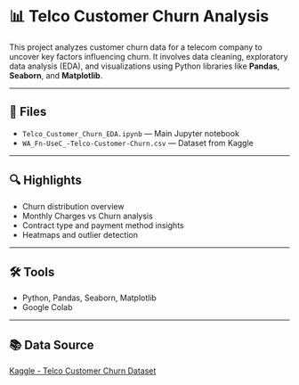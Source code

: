 # 📊 Telco Customer Churn Analysis

This project analyzes customer churn data for a telecom company to uncover key factors influencing churn. It involves data cleaning, exploratory data analysis (EDA), and visualizations using Python libraries like **Pandas**, **Seaborn**, and **Matplotlib**.

---

## 📁 Files

- `Telco_Customer_Churn_EDA.ipynb` — Main Jupyter notebook
- `WA_Fn-UseC_-Telco-Customer-Churn.csv` — Dataset from Kaggle

---

## 🔍 Highlights

- Churn distribution overview
- Monthly Charges vs Churn analysis
- Contract type and payment method insights
- Heatmaps and outlier detection

---

## 🛠️ Tools

- Python, Pandas, Seaborn, Matplotlib
- Google Colab

---

## 📚 Data Source

[Kaggle - Telco Customer Churn Dataset](https://www.kaggle.com/blastchar/telco-customer-churn)
